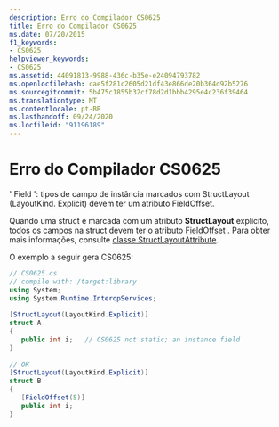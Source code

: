 ```yaml
---
description: Erro do Compilador CS0625
title: Erro do Compilador CS0625
ms.date: 07/20/2015
f1_keywords:
- CS0625
helpviewer_keywords:
- CS0625
ms.assetid: 44091813-9988-436c-b35e-e24094793782
ms.openlocfilehash: cae5f281c2605d21df43e866de20b364d92b5276
ms.sourcegitcommit: 5b475c1855b32cf78d2d1bbb4295e4c236f39464
ms.translationtype: MT
ms.contentlocale: pt-BR
ms.lasthandoff: 09/24/2020
ms.locfileid: "91196189"
---
```

# <a name="compiler-error-cs0625"></a>Erro do Compilador CS0625

' Field ': tipos de campo de instância marcados com StructLayout (LayoutKind. Explicit) devem ter um atributo FieldOffset.
  
Quando uma struct é marcada com um atributo **StructLayout** explícito, todos os campos na struct devem ter o atributo [FieldOffset](xref:System.Runtime.InteropServices.FieldOffsetAttribute) . Para obter mais informações, consulte [classe StructLayoutAttribute](xref:System.Runtime.InteropServices.StructLayoutAttribute).

O exemplo a seguir gera CS0625:  
  
```csharp  
// CS0625.cs  
// compile with: /target:library  
using System;  
using System.Runtime.InteropServices;  
  
[StructLayout(LayoutKind.Explicit)]  
struct A  
{  
   public int i;   // CS0625 not static; an instance field  
}  
  
// OK  
[StructLayout(LayoutKind.Explicit)]  
struct B  
{  
   [FieldOffset(5)]  
   public int i;  
}  
```
